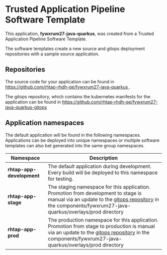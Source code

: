 # Trusted Application Pipeline Software Template

This application, **fywxrum27-java-quarkus**, was created from a Trusted Application Pipeline Software Template.

The software templates create a new source and gitops deployment repositories with a sample source application. 

## Repositories

The source code for your application can be found in [https://github.com/rhtap-rhdh-qe/fywxrum27-java-quarkus ](https://github.com/rhtap-rhdh-qe/fywxrum27-java-quarkus ).
 
The gitops repository, which contains the kubernetes manifests for the application can be found in 
[https://github.com/rhtap-rhdh-qe/fywxrum27-java-quarkus-gitops ](https://github.com/rhtap-rhdh-qe/fywxrum27-java-quarkus-gitops ) 

## Application namespaces 

The default application will be found in the following namespaces. Applications can be deployed into unique namespaces or multiple software templates can also bet generated into the same group namespaces.  

|  Namespace   |  Description   |  
| -------- | -------- |   
| **rhtap-app-development** | The default application during development. Every build will be deployed to this namespace for testing. | 
| **rhtap-app-stage** | The staging namespace for this application. Promotion from development to stage is manual via an update to the [gitops repository](https://github.com/rhtap-rhdh-qe/fywxrum27-java-quarkus-gitops ) in the components/fywxrum27-java-quarkus/overlays/prod directory |  
| **rhtap-app-prod** | The production namespace for this application. Promotion from stage to production is manual via an update to the [gitops repository](https://github.com/rhtap-rhdh-qe/fywxrum27-java-quarkus-gitops ) in the components/fywxrum27-java-quarkus/overlays/prod directory | 